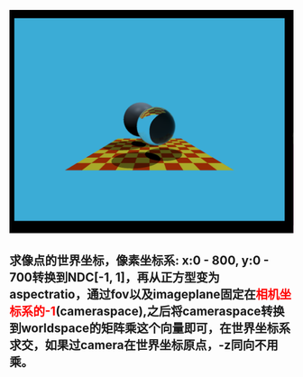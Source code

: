 ![Whitted-Styled-RayTracing](..\Picture\WhittedStyleRayTracing.png)

## 求像点的世界坐标，像素坐标系: x:0 - 800, y:0 - 700转换到NDC[-1, 1]，再从正方型变为aspectratio，通过fov以及imageplane固定在<font color="red">相机坐标系的-1</font>(cameraspace),之后将cameraspace转换到worldspace的矩阵乘这个向量即可，在世界坐标系求交，如果过camera在世界坐标原点，-z同向不用乘。